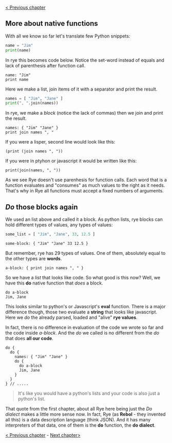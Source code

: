 [&lt; Previous chapter](./INTRO_1.md)

## More about native functions

With all we know so far let's translate few Python snippets:

```python
name = "Jim"
print(name)
```

In rye this becomes code below. Notice the set-word instead of equals and lack of parenthesis after function call.

```factor
name: "Jim"
print name
```

Here we make a list, join items of it with a separator and print the result.

```python
names = [ "Jim", "Jane" ]
print(", ".join(names))
```

In rye, we make a _block_ (notice the lack of commas) then we join and print the result.

```factor
names: { "Jim" "Jane" }
print join names ", "
```

If you were a lisper, second line would look like this:

```factor
(print (join names ", "))
```

If you were in ptyhon or javascript it would be written like this:

```factor
print(join(names, ", "))
```
As we see Rye doesn't use parenhesis for function calls. Each word that is a function evaluates and "consumes" as much values 
to the right as it needs. That's why in Rye all functions must accept a fixed numbers of arguments.

## _Do_ those blocks again

We used an list above and called it a block. As python lists, rye blocks can hold different types of values, any types of values:

```python
some_list = [ "Jim", "Jane", 33, 12.5 ]
```

```factor
some-block: { "Jim" "Jane" 33 12.5 }
```

But remember, rye has 29 types of values. One of them, absolutely equal to the other types are __words__.

```factor
a-block: { print join names ", " }
```
So we have a _list_ that looks like code. So what good is this now? Well, we have this __do__ native function that _does_ a block.

```factor
do a-block
Jim, Jane
```
This looks similar to python's or Javascript's __eval__ function. There is a major difference though, those two evaluate a __string__
that looks like javascript. Here we _do_ the already parsed, loaded and "alive" __rye values__.

In fact, there is no difference in evaluation of the code we wrote so far and the code inside _a-block_. And the _do_ we called is no
different from the _do_ that does __all our code__.

```factor
do {
  do {
    names: { "Jim" "Jane" }
    do {
      do a-block
      Jim, Jane
    }
  }
} // .....
```

> It's like you would have a python's lists and your code is also just a python's list.

That quote from the first chapter, about all Rye here being just the _Do dialect_ makes a little more sense now. In fact, Rye (as __Rebol__ - they 
invented all this) is a data description language (think JSON). And it has many interpreters of that data, one of them is the __do__ function, 
the __do dialect__.

[&lt; Previous chapter](./INTRO_1.md) - [Next chapter&gt;](./INTRO_3.md)
